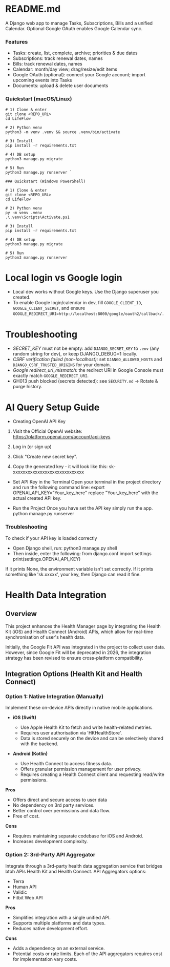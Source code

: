 # README.md
A Django web app to manage Tasks, Subscriptions, Bills and a unified Calendar. Optional Google OAuth enables Google Calendar sync.

### Features
- Tasks: create, list, complete, archive; priorities & due dates
- Subscriptions: track renewal dates, names
- Bills: track renewal dates, names
- Calendar: month/day view; drag/resize/edit items
- Google OAuth (optional): connect your Google account; import upcoming events into Tasks
- Documents: upload & delete user documents

### Quickstart (macOS/Linux)
```
# 1) Clone & enter
git clone <REPO_URL>
cd LifeFlow

# 2) Python venv
python3 -m venv .venv && source .venv/bin/activate

# 3) Install 
pip install -r requirements.txt 

# 4) DB setup
python3 manage.py migrate

# 5) Run
python3 manage.py runserver `

### Quickstart (Windows PowerShell)

```
```
# 1) Clone & enter
git clone <REPO_URL>
cd LifeFlow

# 2) Python venv
py -m venv .venv
.\.venv\Scripts\Activate.ps1

# 3) Install 
pip install -r requirements.txt

# 4) DB setup
python3 manage.py migrate

# 5) Run
python3 manage.py runserver
```

# Local login vs Google login

- Local dev works without Google keys. Use the Django superuser you created.
- To enable Google login/calendar in dev, fill `GOOGLE_CLIENT_ID`, `GOOGLE_CLIENT_SECRET`, and ensure `GOOGLE_REDIRECT_URI=http://localhost:8000/google/oauth2/callback/.`

# Troubleshooting
- *SECRET_KEY* must not be empty: add `DJANGO_SECRET_KEY` to `.env` (any random string for dev), or keep DJANGO_DEBUG=1 locally.
- *CSRF verification failed (non-localhost):* set `DJANGO_ALLOWED_HOSTS` and `DJANGO_CSRF_TRUSTED_ORIGINS` for your domain.
- *Google redirect_uri_mismatch:* the redirect URI in Google Console must exactly match `GOOGLE_REDIRECT_URI`.
- GH013 push blocked (secrets detected): see `SECURITY.md` → Rotate & purge history.

# AI Query Setup Guide

- Creating OpenAI API Key 

1. Visit the Official OpenAI website:
    https://platform.openai.com/account/api-keys

2. Log in (or sign up)

3. Click "Create new secret key".

4. Copy the generated key - it will look like this: 
    sk-xxxxxxxxxxxxxxxxxxxxxxxxxxxxx

- Set API Key in the Terminal 
Open your terminal in the project directory and run the following command line:
    export OPENAI_API_KEY="Your_key_here"
replace "Your_key_here" with the actual created API key. 

- Run the Project
Once you have set the API key simply run the app.
python manage.py runserver

### Troubleshooting
To check if your API key is loaded correctly 
- Open Django shell, run:
    python3 manage.py shell
- Then inside, enter the following:
    from django.conf import settings
    print(settings.OPENAI_API_KEY)

If it prints None, the environment variable isn't set correctly.
If it prints something like 'sk.xxxxx', your key, then Django can read it fine. 


# Health Data Integration 
## Overview
This project enhances the Health Manager page by integrating the Health Kit (iOS) and Health Connect (Android) APIs, which allow for real-time synchronisation of user's health data. 

Initially, the Google Fit API was integrated in the project to collect user data. However, since Google Fit will be deprecated in 2026, the integration strategy has been revised to ensure cross-platform compatibility. 

## Integration Options (Health Kit and Health Connect)
### Option 1: Native Integration (Manually)
Implement these on-device APIs directly in native mobile applications. 

- **iOS (Swift)**
    - Use Apple Health Kit to fetch and write health-related metries.
    - Requires user authorisation via 'HKHealthStore'.
    - Data is stored securely on the device and can be selectively shared with the backend. 

- **Android (Kotlin)**
    - Use Health Connect to access fitness data.
    - Offers granular permission management for user privacy.
    - Requires creating a Health Connect client and requesting read/write permissions. 

**Pros**
- Offers direct and secure access to user data 
- No dependency on 3rd party services.
- Better control over permissions and data flow.
- Free of cost. 

**Cons**
- Requires maintaining separate codebase for iOS and Android.
- Increases development complexity. 

### Option 2: 3rd-Party API Aggregator
Integrate through a 3rd-party health data aggregation service that bridges btoh APIs Health Kit and Health Connect. 
API Aggregators options:
- Terra
- Human API
- Validic
- Fitbit Web API 

**Pros**
- Simplifies integration with a single unified API.
- Supports multiple platforms and data types.
- Reduces native development effort.

**Cons**
- Adds a dependency on an external service.
- Potential costs or rate limits. Each of the API aggregators requires cost for implementation vary costs. 